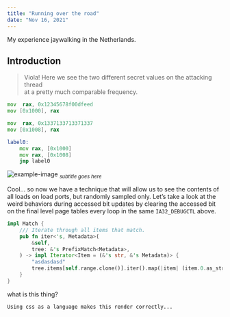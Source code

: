 ```yaml
---
title: "Running over the road"
date: "Nov 16, 2021"
---
```


My experience jaywalking in the Netherlands.

## Introduction

> Viola! Here we see the two different secret values on the attacking thread\
> at a pretty much comparable frequency.

```asm
mov  rax, 0x12345678f00dfeed
mov [0x1000], rax

mov  rax, 0x1337133713371337
mov [0x1008], rax

label0:
    mov rax, [0x1000]
    mov rax, [0x1008]
    jmp label0
```


![example-image](https://static.vecteezy.com/system/resources/previews/011/063/921/non_2x/example-button-speech-bubble-example-colorful-web-banner-illustration-vector.jpg)
_<sub>subtitle goes here</sub>_

Cool… so now we have a technique that will allow us to see the contents of all
loads on load ports, but randomly sampled only. Let’s take a look at the weird
behaviors during accessed bit updates by clearing the accessed bit on the final
level page tables every loop in the same `IA32_DEBUGCTL` above.

```rust
impl Match {
    /// Iterate through all items that match.
    pub fn iter<'s, Metadata>(
        &self,
        tree: &'s PrefixMatch<Metadata>,
    ) -> impl Iterator<Item = (&'s str, &'s Metadata)> {
        "asdasdasd"
        tree.items[self.range.clone()].iter().map(|item| (item.0.as_str(), &item.1))
    }
}
```

what is this thing?

```css
Using css as a language makes this render correctly...
```
